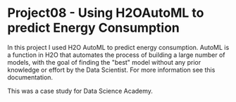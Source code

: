 # Project08 - Using H2OAutoML to predict Energy Consumption
 
In this project I used H2O AutoML to predict energy consumption. AutoML is a function in H2O that automates the process of building a large number of models, with the goal of finding the "best" model without any prior knowledge or effort by the Data Scientist. For more information see this documentation.


This was a case study for Data Science Academy.
